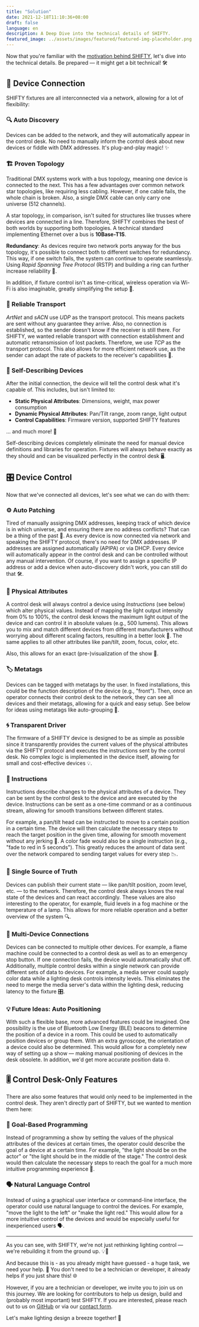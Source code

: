 ```yaml
---
title: "Solution"
date: 2021-12-18T11:10:36+08:00
draft: false
language: en
description: A Deep Dive into the technical details of SHIFTY.
featured_image: ../assets/images/featured/featured-img-placeholder.png
---
```


Now that you're familiar with the [motivation behind SHIFTY](/posts/1-kickoff), let's dive into the technical details. Be prepared — it might get a bit technical! 🛠️

## 🔗 Device Connection

SHIFTY fixtures are all interconnected via a network, allowing for a lot of flexibility:

### 🔍 Auto Discovery

Devices can be added to the network, and they will automatically appear in the control desk. No need to manually inform the control desk about new devices or fiddle with DMX addresses. It's plug-and-play magic! ✨

### 🏗️ Proven Topology

Traditional DMX systems work with a bus topology, meaning one device is connected to the next. This has a few advantages over common network star topologies, like requiring less cabling. However, if one cable fails, the whole chain is broken. Also, a single DMX cable can only carry one universe (512 channels).

A star topology, in comparison, isn't suited for structures like trusses where devices are connected in a line. Therefore, SHIFTY combines the best of both worlds by supporting both topologies. A technical standard implementing Ethernet over a bus is **10Base-T1S**.

**Redundancy**: As devices require two network ports anyway for the bus topology, it's possible to connect both to different switches for redundancy. This way, if one switch fails, the system can continue to operate seamlessly. Using *Rapid Spanning Tree Protocol* (RSTP) and building a ring can further increase reliability 🔁.

In addition, if fixture control isn't as time-critical, wireless operation via Wi-Fi is also imaginable, greatly simplifying the setup 📶.

### 📡 Reliable Transport

*ArtNet* and *sACN* use *UDP* as the transport protocol. This means packets are sent without any guarantee they arrive. Also, no connection is established, so the sender doesn't know if the receiver is still there. For SHIFTY, we wanted reliable transport with connection establishment and automatic retransmission of lost packets. Therefore, we use *TCP* as the transport protocol. This also allows for more efficient network use, as the sender can adapt the rate of packets to the receiver's capabilities 🚀.

### 🤖 Self-Describing Devices

After the initial connection, the device will tell the control desk what it's capable of. This includes, but isn't limited to:

- **Static Physical Attributes**: Dimensions, weight, max power consumption
- **Dynamic Physical Attributes**: Pan/Tilt range, zoom range, light output
- **Control Capabilities**: Firmware version, supported SHIFTY features

... and much more! 🎉

Self-describing devices completely eliminate the need for manual device definitions and libraries for operation. Fixtures will always behave exactly as they should and can be visualized perfectly in the control desk 🖥️.

## 🎛️ Device Control

Now that we've connected all devices, let's see what we can do with them:

### ⚙️ Auto Patching

Tired of manually assigning DMX addresses, keeping track of which device is in which universe, and ensuring there are no address conflicts? That can be a thing of the past 🚫. As every device is now connected via network and speaking the SHIFTY protocol, there's no need for DMX addresses. IP addresses are assigned automatically (APIPA) or via DHCP. Every device will automatically appear in the control desk and can be controlled without any manual intervention. Of course, if you want to assign a specific IP address or add a device when auto-discovery didn't work, you can still do that 🛠️.

### 📏 Physical Attributes

A control desk will always control a device using *Instructions* (see below) which alter physical values. Instead of mapping the light output intensity from 0% to 100%, the control desk knows the maximum light output of the device and can control it in absolute values (e.g., 500 lumens). This allows you to mix and match different devices from different manufacturers without worrying about different scaling factors, resulting in a better look 🎨. The same applies to all other attributes like pan/tilt, zoom, focus, color, etc.

Also, this allows for an exact (pre-)visualization of the show 🌟.

### 🏷️ Metatags

Devices can be tagged with metatags by the user. In fixed installations, this could be the function description of the device (e.g., "front"). Then, once an operator connects their control desk to the network, they can see all devices and their metatags, allowing for a quick and easy setup. See below for ideas using metatags like auto-grouping 🚀.

### 🌀 Transparent Driver

The firmware of a SHIFTY device is designed to be as simple as possible since it transparently provides the current values of the physical attributes via the SHIFTY protocol and executes the instructions sent by the control desk. No complex logic is implemented in the device itself, allowing for small and cost-effective devices 💡.

### 📝 Instructions

Instructions describe changes to the physical attributes of a device. They can be sent by the control desk to the device and are executed by the device. Instructions can be sent as a one-time command or as a continuous stream, allowing for smooth transitions between different states.

For example, a pan/tilt head can be instructed to move to a certain position in a certain time. The device will then calculate the necessary steps to reach the target position in the given time, allowing for smooth movement without any jerking 🎥. A color fade would also be a single instruction (e.g., "fade to red in 5 seconds"). This greatly reduces the amount of data sent over the network compared to sending target values for every step 📉.

### 📡 Single Source of Truth

Devices can publish their current state — like pan/tilt position, zoom level, etc. — to the network. Therefore, the control desk always knows the real state of the devices and can react accordingly. These values are also interesting to the operator, for example, fluid levels in a fog machine or the temperature of a lamp. This allows for more reliable operation and a better overview of the system 🔍.

### 🤝 Multi-Device Connections

Devices can be connected to multiple other devices. For example, a flame machine could be connected to a control desk as well as to an emergency stop button. If one connection fails, the device would automatically shut off. Additionally, multiple control desks within a single network can provide different sets of data to devices. For example, a media server could supply color data while a lighting desk controls intensity levels. This eliminates the need to merge the media server's data within the lighting desk, reducing latency to the fixture 🎛️.

### 💡 Future Ideas: Auto Positioning

With such a flexible base, more advanced features could be imagined. One possibility is the use of Bluetooth Low Energy (BLE) beacons to determine the position of a device in a room. This could be used to automatically position devices or group them. With an extra gyroscope, the orientation of a device could also be determined. This would allow for a completely new way of setting up a show — making manual positioning of devices in the desk obsolete. In addition, we'd get more accurate position data 🌐.

## 🎚️ Control Desk-Only Features

There are also some features that would only need to be implemented in the control desk. They aren't directly part of SHIFTY, but we wanted to mention them here:

### 🎯 Goal-Based Programming

Instead of programming a show by setting the values of the physical attributes of the devices at certain times, the operator could describe the goal of a device at a certain time. For example, "the light should be on the actor" or "the light should be in the middle of the stage." The control desk would then calculate the necessary steps to reach the goal for a much more intuitive programming experience 🧠.

### 🗣️ Natural Language Control

Instead of using a graphical user interface or command-line interface, the operator could use natural language to control the devices. For example, "move the light to the left" or "make the light red." This would allow for a more intuitive control of the devices and would be especially useful for inexperienced users 🗣️.

---

As you can see, with SHIFTY, we're not just rethinking lighting control — we're rebuilding it from the ground up. 💡🚀

And because this is - as you already might have guessed - a huge task, we need your help. 🙏 You don't need to be a technician or developer, it already helps if you just share this! 🌐

However, if you are a technician or developer, we invite you to join us on this journey. We are looking for contributors to help us design, build and (probably most important) test SHIFTY. If you are interested, please reach out to us on [GitHub](https://github.com/oshifty) or via our [contact form](/contact).

Let's make lighting design a breeze together! 🌈